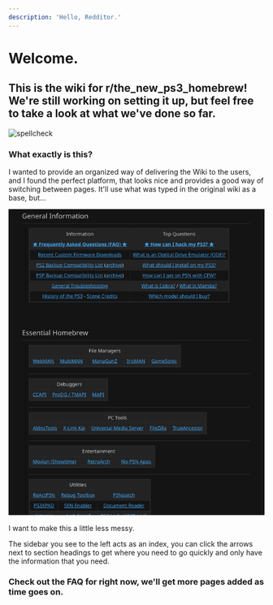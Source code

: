 ```yaml
---
description: 'Hello, Redditor.'
---
```


# Welcome.

## This is the wiki for r/the\_new\_ps3\_homebrew! We're still working on setting it up, but feel free to take a look at what we've done so far.

![spellcheck](https://github.com/Doregon/tnpsh-wiki/workflows/spellcheck/badge.svg)

### What exactly is this?

I wanted to provide an organized way of delivering the Wiki to the users, and I found the perfect platform, that looks nice and provides a good way of switching between pages. It'll use what was typed in the original wiki as a base, but...

![](.gitbook/assets/screen-shot-2020-12-16-at-7.06.36-pm.png)

I want to make this a little less messy.

The sidebar you see to the left acts as an index, you can click the arrows next to section headings to get where you need to go quickly and only have the information that you need.

### Check out the FAQ for right now, we'll get more pages added as time goes on.

